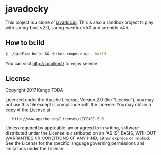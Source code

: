 # javadocky

This project is a clone of [javadoc.io](http://javadoc.io/).
This is also a sandbox project to play with spring-boot v2.0, spring-webflux v5.0 and selenide v4.5.


## How to build

```sh
$ ./gradlew build && docker-compose up --build
```

You can visit [http://localhost/](http://localhost/) to enjoy service.


## License

   Copyright 2017 Kengo TODA

   Licensed under the Apache License, Version 2.0 (the "License");
   you may not use this file except in compliance with the License.
   You may obtain a copy of the License at

       http://www.apache.org/licenses/LICENSE-2.0

   Unless required by applicable law or agreed to in writing, software
   distributed under the License is distributed on an "AS IS" BASIS,
   WITHOUT WARRANTIES OR CONDITIONS OF ANY KIND, either express or implied.
   See the License for the specific language governing permissions and
   limitations under the License.